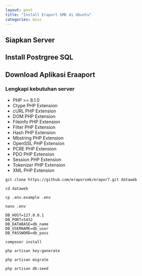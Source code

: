 ```yaml
---
layout: post
title: "Install Eraport SMK di Ubuntu"
categories: misc
---
```


## Siapkan Server

## Install Postrgree SQL

## Download Aplikasi Eraaport 

### Lengkapi kebutuhan server
- PHP >= 8.1.0
- Ctype PHP Extension
- cURL PHP Extension
- DOM PHP Extension
- Fileinfo PHP Extension
- Filter PHP Extension
- Hash PHP Extension
- Mbstring PHP Extension
- OpenSSL PHP Extension
- PCRE PHP Extension
- PDO PHP Extension
- Session PHP Extension
- Tokenizer PHP Extension
- XML PHP Extension

`git clone https://github.com/eraporsmk/erapor7.git dataweb`

`cd dataweb`

`cp .env.example .env`

`nano .env`

```
DB_HOST=127.0.0.1
DB_PORT=5432
DB_DATABASE=db_name
DB_USERNAME=db_user
DB_PASSWORD=db_pass
```

`composer install`

`php artisan key:generate`

`php artisan migrate`

`php artisan db:seed`




